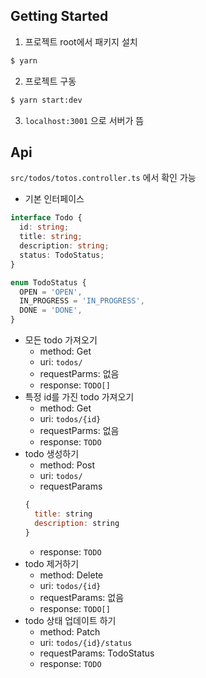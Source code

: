 ## Getting Started

1. 프로젝트 root에서 패키지 설치
```bash
$ yarn
```
2. 프로젝트 구동
```bash
$ yarn start:dev
```
3. `localhost:3001` 으로 서버가 뜸

## Api
`src/todos/totos.controller.ts` 에서 확인 가능

- 기본 인터페이스
```typescript
interface Todo {
  id: string;
  title: string;
  description: string;
  status: TodoStatus;
}

enum TodoStatus {
  OPEN = 'OPEN',
  IN_PROGRESS = 'IN_PROGRESS',
  DONE = 'DONE',
}
```

- 모든 todo 가져오기
  - method: Get
  - uri: `todos/`
  - requestParms: 없음
  - response: `TODO[]`
- 특정 id를 가진 todo 가져오기
  - method: Get
  - uri: `todos/{id}`
  - requestParms: 없음
  - response: `TODO`
- todo 생성하기
  - method: Post
  - uri: `todos/`
  - requestParams
  ```javascript
  {
    title: string
    description: string
  }
  ```
  - response: `TODO`
- todo 제거하기
  - method: Delete
  - uri: `todos/{id}`
  - requestParams: 없음
  - response: `TODO[]`
- todo 상태 업데이트 하기
  - method: Patch
  - uri: `todos/{id}/status`
  - requestParams: TodoStatus
  - response: `TODO`
